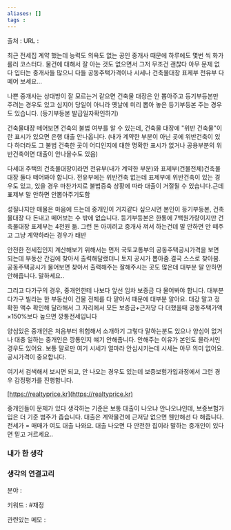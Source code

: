 ```yaml
---
aliases: []
tags :
---
```

출처 : 
URL : 

최근 전세집 계약 했는데 능력도 의욕도 없는 공인 중개사 때문에 하루에도 몇번 씩 화가 롤러 코스터다. 물건에 대해서 잘 아는 것도 없으면서 그저 무조건 괜찮다 아무 문제 없다 입터는 중개사들 많으니 다들 공동주택가격이나 시세나 건축물대장 표제부 전유부 다 떼어 보세요...

나쁜 중개사는 상대방이 잘 모르는거 같으면 건축물 대장은 안 뽑아주고 등기부등본만 주려는 경우도 있고 심지어 당일이 아니라 옛날에 미리 뽑아 놓은 등기부등본 주는 경우도 있습니다. (등기부등본 발급일자확인하기)

건축물대장 떼어보면 건축의 불법 여부를 알 수 있는데, 건축물 대장에 "위반 건축물"이란 표시가 있으면 은행 대출 안나옵니다. (내가 계약한 부분이 아닌 곳에 위반건축이 있다 하더라도 그 불법 건축한 곳이 어디인지에 대한 명확한 표시가 없거나 공용부분의 위반건축이면 대출이 안나올수도 있음)

다세대 주택의 건축물대장이라면 전유부(내가 계약한 부분)와 표제부(건물전체)건축물대장 둘다 떼어봐야 합니다. 전유부에는 위반건축 없는데 표제부에 위반건축이 있는 경우도 있고, 있을 경우 마찬가지로 불법증축 상황에 따라 대출이 거절될 수 있습니다.근데 표제부 말 안하면 안뽑아주기도함

성질나지만 매물은 마음에 드는데 중개인이 거지같다 싶으시면 본인이 등기부등본, 건축물대장 다 돈내고 떼어보는 수 밖에 없습니다. 등기부등본은 한통에 7백원가량이지만 건축물대장 표제부는 4천원 듦. 그런 돈 아끼려고 중개사 껴서 하는건데 말 안하면 안 떼주고 그냥 계약하라는 경우가 태반

안전한 전세집인지 계산해보기 위해서는 먼저 국토교통부의 공동주택공시가격을 보면 되는데 부동산 간김에 찾아서 출력해달랬더니 토지 공시가 뽑아줌.결국 스스로 찾아봄. 공동주택공시가 물어보면 찾아서 출력해주는 잘해주시는 곳도 많은데 대부분 말 안하면 안해줍니다. 말하세요..

그리고 다가구의 경우, 중개인한테 나보다 앞선 임차 보증금 다 물어봐야 합니다. 대부분 다가구 빌라는 한 부동산이 건물 전체를 다 맡아서 때문에 대부분 알아요. 대강 말고 정확한 액수 확인해 달라해서 그 자리에서 모든 보증금+근저당 다 더했을때 공동주택가액×150%보다 높으면 깡통전세입니다

양심있은 중개인은 처음부터 위험해서 소개하기 그렇다 말하는분도 있으나 양심이 없거나 대충 일하는 중개인은 깡통인지 얘기 안해줍니다. 안해주는 이유가 본인도 몰라서인 경우도 있어요. 보통 말로만 여기 시세가 얼마라 안심시키는데 시세는 아무 의미 없어요. 공시가격이 중요합니다.

여기서 검색해서 보시면 되고, 안 나오는 경우도 있는데 보증보험가입과정에서 그런 경우 감정평가를 진행합니다.

[https://realtyprice.kr](https://realtyprice.kr)

중개인들이 문제가 있다 생각하는 기준은 보통 대출이 나오냐 안나오냐인데, 보증보험가입은 더 기준 범주가 좁습니다. 대출은 계약물건에 근저당 없으면 웬만해선 다 해줍니다. 전세가 = 매매가 여도 대출 나와요. 대출 나오면 다 안전한 집이라 말하는 중개인이 있다면 믿고 거르세요..


### 내가 한 생각

### 생각의 연결고리
분야 : 

키워드 : #재정

관련있는 메모 : 